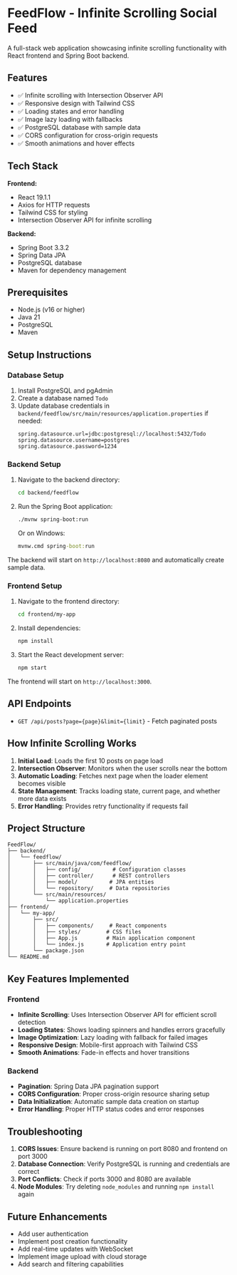 # FeedFlow - Infinite Scrolling Social Feed

A full-stack web application showcasing infinite scrolling functionality with React frontend and Spring Boot backend.

## Features

- ✅ Infinite scrolling with Intersection Observer API
- ✅ Responsive design with Tailwind CSS
- ✅ Loading states and error handling
- ✅ Image lazy loading with fallbacks
- ✅ PostgreSQL database with sample data
- ✅ CORS configuration for cross-origin requests
- ✅ Smooth animations and hover effects

## Tech Stack

**Frontend:**

- React 19.1.1
- Axios for HTTP requests
- Tailwind CSS for styling
- Intersection Observer API for infinite scrolling

**Backend:**

- Spring Boot 3.3.2
- Spring Data JPA
- PostgreSQL database
- Maven for dependency management

## Prerequisites

- Node.js (v16 or higher)
- Java 21
- PostgreSQL
- Maven

## Setup Instructions

### Database Setup

1. Install PostgreSQL and pgAdmin
2. Create a database named `Todo`
3. Update database credentials in `backend/feedflow/src/main/resources/application.properties` if needed:
   ```properties
   spring.datasource.url=jdbc:postgresql://localhost:5432/Todo
   spring.datasource.username=postgres
   spring.datasource.password=1234
   ```

### Backend Setup

1. Navigate to the backend directory:

   ```bash
   cd backend/feedflow
   ```

2. Run the Spring Boot application:
   ```bash
   ./mvnw spring-boot:run
   ```
   Or on Windows:
   ```cmd
   mvnw.cmd spring-boot:run
   ```

The backend will start on `http://localhost:8080` and automatically create sample data.

### Frontend Setup

1. Navigate to the frontend directory:

   ```bash
   cd frontend/my-app
   ```

2. Install dependencies:

   ```bash
   npm install
   ```

3. Start the React development server:
   ```bash
   npm start
   ```

The frontend will start on `http://localhost:3000`.

## API Endpoints

- `GET /api/posts?page={page}&limit={limit}` - Fetch paginated posts

## How Infinite Scrolling Works

1. **Initial Load**: Loads the first 10 posts on page load
2. **Intersection Observer**: Monitors when the user scrolls near the bottom
3. **Automatic Loading**: Fetches next page when the loader element becomes visible
4. **State Management**: Tracks loading state, current page, and whether more data exists
5. **Error Handling**: Provides retry functionality if requests fail

## Project Structure

```
FeedFlow/
├── backend/
│   └── feedflow/
│       ├── src/main/java/com/feedflow/
│       │   ├── config/          # Configuration classes
│       │   ├── controller/      # REST controllers
│       │   ├── model/          # JPA entities
│       │   └── repository/     # Data repositories
│       └── src/main/resources/
│           └── application.properties
├── frontend/
│   └── my-app/
│       ├── src/
│       │   ├── components/     # React components
│       │   ├── styles/        # CSS files
│       │   ├── App.js         # Main application component
│       │   └── index.js       # Application entry point
│       └── package.json
└── README.md
```

## Key Features Implemented

### Frontend

- **Infinite Scrolling**: Uses Intersection Observer API for efficient scroll detection
- **Loading States**: Shows loading spinners and handles errors gracefully
- **Image Optimization**: Lazy loading with fallback for failed images
- **Responsive Design**: Mobile-first approach with Tailwind CSS
- **Smooth Animations**: Fade-in effects and hover transitions

### Backend

- **Pagination**: Spring Data JPA pagination support
- **CORS Configuration**: Proper cross-origin resource sharing setup
- **Data Initialization**: Automatic sample data creation on startup
- **Error Handling**: Proper HTTP status codes and error responses

## Troubleshooting

1. **CORS Issues**: Ensure backend is running on port 8080 and frontend on port 3000
2. **Database Connection**: Verify PostgreSQL is running and credentials are correct
3. **Port Conflicts**: Check if ports 3000 and 8080 are available
4. **Node Modules**: Try deleting `node_modules` and running `npm install` again

## Future Enhancements

- Add user authentication
- Implement post creation functionality
- Add real-time updates with WebSocket
- Implement image upload with cloud storage
- Add search and filtering capabilities
